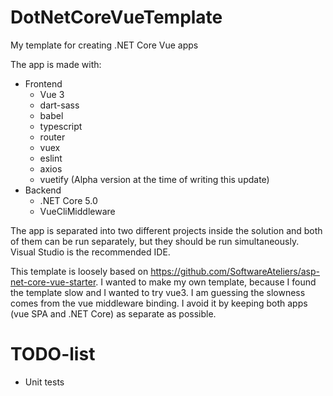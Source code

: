 # DotNetCoreVueTemplate
My template for creating .NET Core Vue apps

The app is made with:
- Frontend
  - Vue 3
  - dart-sass
  - babel
  - typescript
  - router
  - vuex
  - eslint
  - axios
  - vuetify (Alpha version at the time of writing this update)
- Backend
  - .NET Core 5.0
  - VueCliMiddleware

The app is separated into two different projects inside the solution and both of them can be run separately, but they should be run simultaneously. Visual Studio is the recommended IDE.

This template is loosely based on https://github.com/SoftwareAteliers/asp-net-core-vue-starter. I wanted to make my own template, because I found the template slow and I wanted to try vue3. I am guessing the slowness comes  from the vue middleware binding. I avoid it by keeping both apps (vue SPA and .NET Core) as separate as possible.

# TODO-list
 - Unit tests
